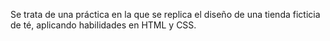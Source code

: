 Se trata de una práctica en la que se replica el diseño de una tienda ficticia de té, aplicando habilidades en HTML y CSS.
